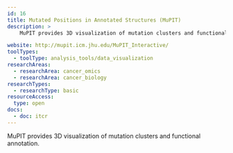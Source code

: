 ```yaml
---
id: 16
title: Mutated Positions in Annotated Structures (MuPIT)
description: >
    MuPIT provides 3D visualization of mutation clusters and functional annotation.

website: http://mupit.icm.jhu.edu/MuPIT_Interactive/
toolTypes:
  - toolType: analysis_tools/data_visualization
researchAreas:
  - researchArea: cancer_omics
  - researchArea: cancer_biology
researchTypes:
  - researchType: basic
resourceAccess:
  type: open
docs:
  - doc: itcr
---
```

MuPIT provides 3D visualization of mutation clusters and functional annotation.
